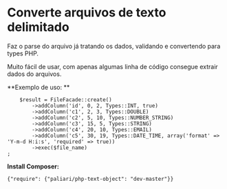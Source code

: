 
# Converte arquivos de texto delimitado

Faz o parse do arquivo já tratando os dados, validando e convertendo para types PHP.

Muito fácil de usar, com apenas algumas linha de código consegue extrair dados do arquivos.

**Exemplo de uso:
**

        $result = FileFacade::create()
            ->addColumn('id', 0, 2, Types::INT, true)
            ->addColumn('c1', 2, 3, Types::DOUBLE)
    		->addColumn('c2', 5, 10, Types::NUMBER_STRING)
    		->addColumn('c3', 15, 5, Types::STRING)
    		->addColumn('c4', 20, 10, Types::EMAIL)
    		->addColumn('c5', 30, 19, Types::DATE_TIME, array('format' => 'Y-m-d H:i:s', 'required' => true))
    		->exec($file_name)
    ;


**Install Composer:**
    
    {"require": {"paliari/php-text-object": "dev-master"}}
